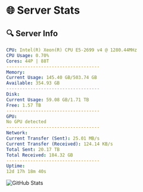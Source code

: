 # 🌐 Server Stats
## 🔍 Server Info
```yaml
CPU: Intel(R) Xeon(R) CPU E5-2699 v4 @ 1280.44MHz
CPU Usage: 0.70%
Cores: 44P | 88T
-----------------------------------
Memory:
Current Usage: 145.40 GB/503.74 GB
Available: 354.93 GB
-----------------------------------
Disk:
Current Usage: 59.08 GB/1.71 TB
Free: 1.57 TB
-----------------------------------
GPU:
No GPU detected
-----------------------------------
Network:
Current Transfer (Sent): 25.01 MB/s
Current Transfer (Received): 124.14 KB/s
Total Sent: 20.17 TB
Total Received: 184.32 GB
-----------------------------------
Uptime:
12d 17h 18m 40s
```
![GitHub Stats](https://img.shields.io/badge/Updated-2025-03-20_14:41:29-blue)
